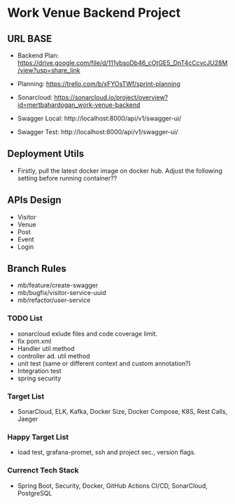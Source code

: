 # Work Venue Backend Project

## URL BASE

* Backend Plan: https://drive.google.com/file/d/111ybsoDb46_cOtGE5_DnT4cCcvcJU28M/view?usp=share_link

* Planning: https://trello.com/b/xFYOsTWf/sprint-planning

* Sonarcloud: https://sonarcloud.io/project/overview?id=mertbahardogan_work-venue-backend

* Swagger Local: http://localhost:8000/api/v1/swagger-ui/
* Swagger Test: http://localhost:8000/api/v1/swagger-ui/

## Deployment Utils
* Firstly, pull the latest docker image on docker hub. Adjust the following
 setting before running container??

## APIs Design
* Visitor 
* Venue
* Post
* Event
* Login

## Branch Rules 
* mb/feature/create-swagger
* mb/bugfix/visitor-service-uuid
* mb/refactor/user-service

### TODO List
* sonarcloud exlude files and code coverage limit.
* fix pom.xml
* Handler util method
* controller ad. util method
* unit test (same or different context and custom annotation?)
* Integration test
* spring security


### Target List
* SonarCloud, ELK, Kafka, Docker Size, Docker Compose, K8S, Rest Calls, Jaeger

### Happy Target List
* load test, grafana-promet, ssh and project sec., version flags.

### Currenct Tech Stack
* Spring Boot, Security, Docker, GitHub Actions CI/CD, SonarCloud, PostgreSQL

